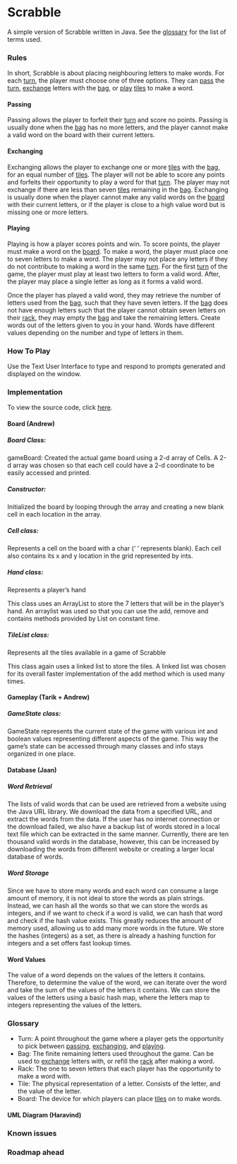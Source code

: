 # Scrabble

A simple version of Scrabble written in Java. See the [glossary](#Glossary) for the list of terms used.

### Rules

In short, Scrabble is about placing neighbouring letters to make words. For each [turn](#Glossary), the player must choose one of three options. They can [pass](#Passing) the [turn](#Glossary), [exchange](#Exchanging) letters with the [bag](#Glossary), or [play](#Playing) [tiles](#Glossary) to make a word.

#### Passing

Passing allows the player to forfeit their [turn](#Glossary) and score no points. Passing is usually done when the [bag](#Glossary) has no more letters, and the player cannot make a valid word on the board with their current letters.

#### Exchanging

Exchanging allows the player to exchange one or more [tiles](#Glossary) with the [bag](#Glossary), for an equal number of [tiles](#Glossary). The player will not be able to score any points and forfeits their opportunity to play a word for that [turn](#Glossary). The player may not exchange if there are less than seven [tiles](#Glossary) remaining in the [bag](#Glossary). Exchanging is usually done when the player cannot make any valid words on the [board](#Glossary) with their current letters, or if the player is close to a high value word but is missing one or more letters.

#### Playing

Playing is how a player scores points and win. To score points, the player must make a word on the [board](#Glossary). To make a word, the player must place one to seven letters to make a word. The player may not place any letters if they do not contribute to making a word in the same [turn](#Glossary). For the first [turn](#Glossary) of the game, the player must play at least two letters to form a valid word. After, the player may place a single letter as long as it forms a valid word.

Once the player has played a valid word, they may retrieve the number of letters used from the [bag](#Glossary), such that they have seven letters. If the [bag](#Glossary) does not have enough letters such that the player cannot obtain seven letters on their [rack](#Glossary), they may empty the [bag](#Glossary) and take the remaining letters.
Create words out of the letters given to you in your hand. Words have different values depending on the number and type of letters in them.

### How To Play

Use the Text User Interface to type and respond to prompts generated and displayed on the window.

### Implementation

To view the source code, click [here](src).

#### Board (Andrew)

##### Board Class:
gameBoard: Created the actual game board using a 2-d array of Cells. A 2-d array was chosen so that each cell could have a 2-d coordinate to be easily accessed and printed. 


##### Constructor:


Initialized the board by looping through the array and creating a new blank cell in each location in the array.


##### Cell class:
Represents a cell on the board with a char (‘ ‘ represents blank). Each cell also contains its x and y location in the grid represented by ints.

##### Hand class:
Represents a player’s hand


This class uses an ArrayList to store the 7 letters that will be in the player’s hand. An arraylist was used so that you can use the add, remove and contains methods provided by List on constant time.


##### TileList class:


Represents all the tiles available in a game of Scrabble


This class again uses a linked list to store the tiles. A linked list was chosen for its overall faster implementation of the add method which is used many times.

#### Gameplay (Tarik + Andrew)

##### GameState class:

GameState represents the current state of the game with various int and boolean values representing different aspects of the game. This way the game’s state can be accessed through many classes and info stays organized in one place.

#### Database (Jaan)

##### Word Retrieval

The lists of valid words that can be used are retrieved from a website using the Java URL library. We download the data from a specified URL, and extract the words from the data. If the user has no internet connection or the download failed, we also have a backup list of words stored in a local text file which can be extracted in the same manner. Currently, there are ten thousand valid words in the database, however, this can be increased by downloading the words from different website or creating a larger local database of words.

##### Word Storage

Since we have to store many words and each word can consume a large amount of memory, it is not ideal to store the words as plain strings. Instead, we can hash all the words so that we can store the words as integers, and if we want to check if a word is valid, we can hash that word and check if the hash value exists. This greatly reduces the amount of memory used, allowing us to add many more words in the future. We store the hashes (integers) as a set, as there is already a hashing function for integers and a set offers fast lookup times.

#### Word Values

The value of a word depends on the values of the letters it contains. Therefore, to determine the value of the word, we can iterate over the word and take the sum of the values of the letters it contains. We can store the values of the letters using a basic hash map, where the letters map to integers representing the values of the letters.

### Glossary

- Turn: A point throughout the game where a player gets the opportunity to pick between [passing](#Passing), [exchanging](#Exchanging), and [playing](#Playing).
- Bag: The finite remaining letters used throughout the game. Can be used to [exchange](#Exchange) letters with, or refill the [rack](#Glossary) after making a word.
- Rack: The one to seven letters that each player has the opportunity to make a word with.
- Tile: The physical representation of a letter. Consists of the letter, and the value of the letter.
- Board: The device for which players can place [tiles](#Glossary) on to make words.

#### UML Diagram (Haravind)

### Known issues

### Roadmap ahead

